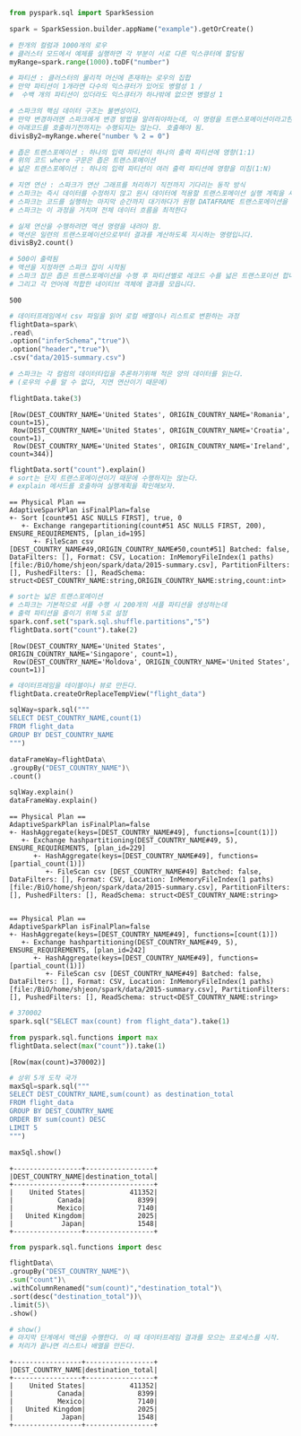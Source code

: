 ```python
from pyspark.sql import SparkSession

spark = SparkSession.builder.appName("example").getOrCreate()

```


```python
# 한개의 컬럼과 1000개의 로우 
# 클러스터 모드에서 예제를 실행하면 각 부분이 서로 다른 익스큐터에 할당됨
myRange=spark.range(1000).toDF("number")
```


```python
# 파티션 : 클러스터의 물리적 머신에 존재하는 로우의 집합
# 만약 파티션이 1개라면 다수의 익스큐터가 있어도 병렬성 1 /
#  수백 개의 파티션이 있더라도 익스큐터가 하나밖에 없으면 병렬성 1

# 스파크의 핵심 데이터 구조는 불변성이다.
# 만약 변경하려면 스파크에게 변경 방법을 알려줘야하는데, 이 명령을 트랜스포메이션이라고한다.
# 아래코드를 호출하기전까지는 수행되지는 않는다. 호출해야 됨.
divisBy2=myRange.where("number % 2 = 0")

# 좁은 트랜스포메이션 : 하나의 입력 파티션이 하나의 출력 파티션에 영향(1:1)
# 위의 코드 where 구문은 좁은 트랜스포메이션
# 넓은 트랜스포메이션 : 하나의 입력 파티션이 여러 출력 파티션에 영향을 미침(1:N)


```


```python
# 지연 연산 : 스파크가 연산 그래프를 처리하기 직전까지 기다리는 동작 방식
# 스파크는 즉시 데이터를 수정하지 않고 원시 데이터에 적용할 트랜스포메이션 실행 계획을 세운다.
# 스파크는 코드를 실행하는 마지막 순간까지 대기하다가 원형 DATAFRAME 트랜스포메이션을 간결한 물리적 실행 계획으로 컴파일합니다.
# 스파크는 이 과정을 거치며 전체 데이터 흐름을 최적한다

# 실제 연산을 수행하려면 액션 명령을 내려야 함.
# 액션은 일련의 트랜스포메이션으로부터 결과를 계산하도록 지시하는 명령입니다.
divisBy2.count()

# 500이 출력됨
# 액션을 지정하면 스파크 잡이 시작됨
# 스파크 잡은 좁은 트랜스포메이션을 수행 후 파티션별로 레코드 수를 넓은 트랜스포이션 합니다.
# 그리고 각 언어에 적합한 네이티브 객체에 결과를 모읍니다.

```




    500




```python
# 데이터프레임에서 csv 파일을 읽어 로컬 배열이나 리스트로 변환하는 과정
flightData=spark\
.read\
.option("inferSchema","true")\
.option("header","true")\
.csv("data/2015-summary.csv")

# 스파크는 각 컬럼의 데이터타입을 추론하기위해 적은 양의 데이터를 읽는다.
# (로우의 수를 알 수 없다, 지연 연산이기 때문에)

```


```python
flightData.take(3)
```




    [Row(DEST_COUNTRY_NAME='United States', ORIGIN_COUNTRY_NAME='Romania', count=15),
     Row(DEST_COUNTRY_NAME='United States', ORIGIN_COUNTRY_NAME='Croatia', count=1),
     Row(DEST_COUNTRY_NAME='United States', ORIGIN_COUNTRY_NAME='Ireland', count=344)]




```python
flightData.sort("count").explain()
# sort는 단지 트랜스포메이션이기 때문에 수행하지는 않는다.
# explain 메서드를 호출하여 실행계획을 확인해보자.
```

    == Physical Plan ==
    AdaptiveSparkPlan isFinalPlan=false
    +- Sort [count#51 ASC NULLS FIRST], true, 0
       +- Exchange rangepartitioning(count#51 ASC NULLS FIRST, 200), ENSURE_REQUIREMENTS, [plan_id=195]
          +- FileScan csv [DEST_COUNTRY_NAME#49,ORIGIN_COUNTRY_NAME#50,count#51] Batched: false, DataFilters: [], Format: CSV, Location: InMemoryFileIndex(1 paths)[file:/BiO/home/shjeon/spark/data/2015-summary.csv], PartitionFilters: [], PushedFilters: [], ReadSchema: struct<DEST_COUNTRY_NAME:string,ORIGIN_COUNTRY_NAME:string,count:int>
    
    



```python
# sort는 넓은 트랜스포메이션
# 스파크는 기본적으로 셔플 수행 시 200개의 셔플 파티션을 생성하는데
# 출력 파티션을 줄이기 위해 5로 설정
spark.conf.set("spark.sql.shuffle.partitions","5")
flightData.sort("count").take(2)
```




    [Row(DEST_COUNTRY_NAME='United States', ORIGIN_COUNTRY_NAME='Singapore', count=1),
     Row(DEST_COUNTRY_NAME='Moldova', ORIGIN_COUNTRY_NAME='United States', count=1)]




```python
# 데이터프레임을 테이블이나 뷰로 만든다.
flightData.createOrReplaceTempView("flight_data")
```


```python
sqlWay=spark.sql("""
SELECT DEST_COUNTRY_NAME,count(1)
FROM flight_data
GROUP BY DEST_COUNTRY_NAME
""")

dataFrameWay=flightData\
.groupBy("DEST_COUNTRY_NAME")\
.count()

sqlWay.explain()
dataFrameWay.explain()

```

    == Physical Plan ==
    AdaptiveSparkPlan isFinalPlan=false
    +- HashAggregate(keys=[DEST_COUNTRY_NAME#49], functions=[count(1)])
       +- Exchange hashpartitioning(DEST_COUNTRY_NAME#49, 5), ENSURE_REQUIREMENTS, [plan_id=229]
          +- HashAggregate(keys=[DEST_COUNTRY_NAME#49], functions=[partial_count(1)])
             +- FileScan csv [DEST_COUNTRY_NAME#49] Batched: false, DataFilters: [], Format: CSV, Location: InMemoryFileIndex(1 paths)[file:/BiO/home/shjeon/spark/data/2015-summary.csv], PartitionFilters: [], PushedFilters: [], ReadSchema: struct<DEST_COUNTRY_NAME:string>
    
    
    == Physical Plan ==
    AdaptiveSparkPlan isFinalPlan=false
    +- HashAggregate(keys=[DEST_COUNTRY_NAME#49], functions=[count(1)])
       +- Exchange hashpartitioning(DEST_COUNTRY_NAME#49, 5), ENSURE_REQUIREMENTS, [plan_id=242]
          +- HashAggregate(keys=[DEST_COUNTRY_NAME#49], functions=[partial_count(1)])
             +- FileScan csv [DEST_COUNTRY_NAME#49] Batched: false, DataFilters: [], Format: CSV, Location: InMemoryFileIndex(1 paths)[file:/BiO/home/shjeon/spark/data/2015-summary.csv], PartitionFilters: [], PushedFilters: [], ReadSchema: struct<DEST_COUNTRY_NAME:string>
    
    



```python
# 370002
spark.sql("SELECT max(count) from flight_data").take(1)

from pyspark.sql.functions import max
flightData.select(max("count")).take(1)

```




    [Row(max(count)=370002)]




```python
# 상위 5개 도착 국가
maxSql=spark.sql("""
SELECT DEST_COUNTRY_NAME,sum(count) as destination_total
FROM flight_data
GROUP BY DEST_COUNTRY_NAME
ORDER BY sum(count) DESC
LIMIT 5
""")

maxSql.show()
```

    +-----------------+-----------------+
    |DEST_COUNTRY_NAME|destination_total|
    +-----------------+-----------------+
    |    United States|           411352|
    |           Canada|             8399|
    |           Mexico|             7140|
    |   United Kingdom|             2025|
    |            Japan|             1548|
    +-----------------+-----------------+
    



```python
from pyspark.sql.functions import desc

flightData\
.groupBy("DEST_COUNTRY_NAME")\
.sum("count")\
.withColumnRenamed("sum(count)","destination_total")\
.sort(desc("destination_total"))\
.limit(5)\
.show()

# show()
# 마지막 단계에서 액션을 수행한다. 이 때 데이터프레임 결과를 모으는 프로세스를 시작.
# 처리가 끝나면 리스트나 배열을 만든다.
```

    +-----------------+-----------------+
    |DEST_COUNTRY_NAME|destination_total|
    +-----------------+-----------------+
    |    United States|           411352|
    |           Canada|             8399|
    |           Mexico|             7140|
    |   United Kingdom|             2025|
    |            Japan|             1548|
    +-----------------+-----------------+
    

